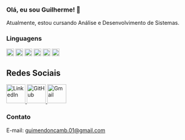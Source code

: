 ### Olá, eu sou Guilherme! 👋

Atualmente, estou cursando Análise e Desenvolvimento de Sistemas.

### Linguagens 
<img src="https://cdn.jsdelivr.net/gh/devicons/devicon/icons/html5/html5-original.svg" width="20"/> <img src="https://cdn.jsdelivr.net/gh/devicons/devicon/icons/css3/css3-original.svg" width="20"/> <img src="https://cdn.jsdelivr.net/gh/devicons/devicon/icons/javascript/javascript-original.svg" width="20"/> <img src="https://cdn.jsdelivr.net/gh/devicons/devicon/icons/php/php-original.svg" width="20"/> <img src="https://cdn.jsdelivr.net/gh/devicons/devicon/icons/python/python-original.svg" width="20"/> <img src="https://cdn.jsdelivr.net/gh/devicons/devicon/icons/mysql/mysql-original.svg" width="20"/>

## Redes Sociais
<a href="www.linkedin.com/in/guilherme-mendonça-b252b9248">
  <img src="https://img.shields.io/badge/-LinkedIn-blue?style=for-the-badge&logo=linkedin" alt="LinkedIn" style="width: 50px; height: auto;">
</a>

<a href="SEU_LINK_DO_GITHUB">
  <img src="https://img.shields.io/badge/-GitHub-black?style=for-the-badge&logo=github" alt="GitHub" style="width: 50px; height: auto;">
</a>

<a href="SEU_LINK_DO_GMAIL">
  <img src="https://img.shields.io/badge/Gmail-D14836?style=for-the-badge&logo=gmail&logoColor=white" alt="Gmail" style="width: 50px; height: auto;">
</a>


### Contato
E-mail: guimendoncamb.01@gmail.com



<!--
**1GM1910/1GM1910** is a ✨ _special_ ✨ repository because its `README.md` (this file) appears on your GitHub profile.

Here are some ideas to get you started:

- 🔭 I’m currently working on ...
- 🌱 I’m currently learning ...
- 👯 I’m looking to collaborate on ...
- 🤔 I’m looking for help with ...
- 💬 Ask me about ...
- 📫 How to reach me: ...
- 😄 Pronouns: ...
- ⚡ Fun fact: ...
-->
